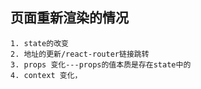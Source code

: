 ## 页面重新渲染的情况
    1. state的改变
    2. 地址的更新/react-router链接跳转
    3. props 变化---props的值本质是存在state中的
    4. context 变化，
